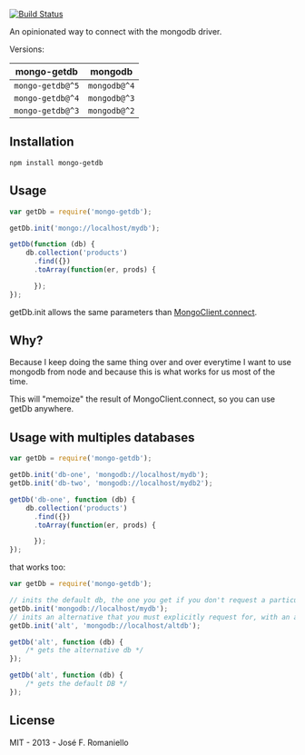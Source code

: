 [![Build Status](https://travis-ci.org/jfromaniello/mongo-getdb.svg?branch=master)](https://travis-ci.org/jfromaniello/mongo-getdb)

An opinionated way to connect with the mongodb driver.

Versions:

| mongo-getdb  | mongodb |
| ------------- | ------------- |
| `mongo-getdb@^5`  | `mongodb@^4`  |
| `mongo-getdb@^4`  | `mongodb@^3`  |
| `mongo-getdb@^3`  | `mongodb@^2`  |

## Installation

	npm install mongo-getdb



## Usage

~~~javascript
var getDb = require('mongo-getdb');

getDb.init('mongo://localhost/mydb');

getDb(function (db) {
	db.collection('products')
	  .find({})
	  .toArray(function(er, prods) {

	  });
});
~~~

getDb.init allows the same parameters than [MongoClient.connect](https://github.com/mongodb/node-mongodb-native/blob/master/docs/articles/MongoClient.md#mongoclientconnect).

## Why?

Because I keep doing the same thing over and over everytime I want to use mongodb from node and because this is what works for us most of the time.

This will "memoize" the result of MongoClient.connect, so you can use getDb anywhere.

## Usage with multiples databases

~~~javascript
var getDb = require('mongo-getdb');

getDb.init('db-one', 'mongodb://localhost/mydb');
getDb.init('db-two', 'mongodb://localhost/mydb2');

getDb('db-one', function (db) {
	db.collection('products')
	  .find({})
	  .toArray(function(er, prods) {

	  });
});
~~~

that works too:
~~~javascript
var getDb = require('mongo-getdb');

// inits the default db, the one you get if you don't request a particular alias
getDb.init('mongodb://localhost/mydb');
// inits an alternative that you must explicitly request for, with an alias
getDb.init('alt', 'mongodb://localhost/altdb');

getDb('alt', function (db) {
	/* gets the alternative db */
});

getDb('alt', function (db) {
	/* gets the default DB */
});
~~~

## License

MIT - 2013 - José F. Romaniello
